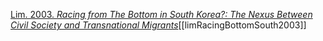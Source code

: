 [Lim. 2003. _Racing from The Bottom in South Korea?: The Nexus Between Civil Society and Transnational Migrants_](zotero://select/items/1_3ZZTZRWI)[[limRacingBottomSouth2003]]
